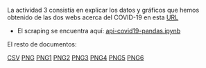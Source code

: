 La actividad 3 consistía en explicar los datos y gráficos que hemos obtenido de las dos webs acerca del COVID-19 en esta [URL](https://covid19api.com/)



- El scraping se encuentra aquí: [api-covid19-pandas.ipynb](https://nebrijas.github.io/periodismodedatos-mariofs17/api-covid19-pandas.html)


El resto de documentos:

[CSV](https://github.com/nebrijas/periodismodedatos-mariofs17/blob/main/vs.csv)
[PNG](https://github.com/nebrijas/periodismodedatos-mariofs17/blob/main/vs.png)
[PNG1](https://github.com/nebrijas/periodismodedatos-mariofs17/blob/main/output_33_1.png)
[PNG2](https://github.com/nebrijas/periodismodedatos-mariofs17/blob/main/output_34_1.png)
[PNG3](https://github.com/nebrijas/periodismodedatos-mariofs17/blob/main/output_38_1.png)
[PNG4](https://github.com/nebrijas/periodismodedatos-mariofs17/blob/main/output_50_1.png)
[PNG5](https://github.com/nebrijas/periodismodedatos-mariofs17/blob/main/output_53_1.png)
[PNG6](https://github.com/nebrijas/periodismodedatos-mariofs17/blob/main/output_63_1.png)
